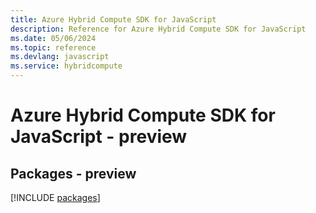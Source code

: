 ```yaml
---
title: Azure Hybrid Compute SDK for JavaScript
description: Reference for Azure Hybrid Compute SDK for JavaScript
ms.date: 05/06/2024
ms.topic: reference
ms.devlang: javascript
ms.service: hybridcompute
---
```

# Azure Hybrid Compute SDK for JavaScript - preview
## Packages - preview
[!INCLUDE [packages](hybrid-compute-index.md)]